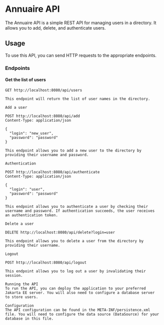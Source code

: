 # Annuaire API

The Annuaire API is a simple REST API for managing users in a directory. It allows you to add, delete, and authenticate users.

## Usage

To use this API, you can send HTTP requests to the appropriate endpoints.

### Endpoints

#### Get the list of users

```http
GET http://localhost:8080/api/users

This endpoint will return the list of user names in the directory.

Add a user

POST http://localhost:8080/api/add
Content-Type: application/json

{
  "login": "new_user",
  "password": "password"
}

This endpoint allows you to add a new user to the directory by providing their username and password.

Authentication

POST http://localhost:8080/api/authenticate
Content-Type: application/json

{
  "login": "user",
  "password": "password"
}

This endpoint allows you to authenticate a user by checking their username and password. If authentication succeeds, the user receives an authentication token.

Delete a user

DELETE http://localhost:8080/api/delete?login=user

This endpoint allows you to delete a user from the directory by providing their username.

Logout

POST http://localhost:8080/api/logout

This endpoint allows you to log out a user by invalidating their session.

Running the API
To run the API, you can deploy the application to your preferred Jakarta EE server. You will also need to configure a database server to store users.

Configuration
The API configuration can be found in the META-INF/persistence.xml file. You will need to configure the data source (DataSource) for your database in this file.
